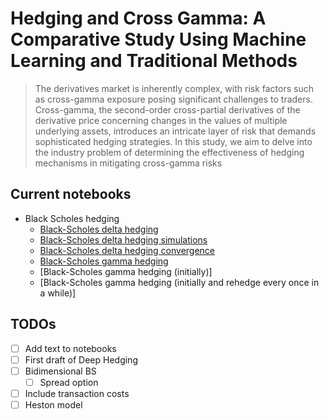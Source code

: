# Hedging and Cross Gamma: A Comparative Study Using Machine Learning and Traditional Methods

>The derivatives market is inherently complex, with risk factors such as cross-gamma exposure posing significant challenges to traders. Cross-gamma, the second-order cross-partial derivatives of the derivative price concerning changes in the values of multiple underlying assets, introduces an intricate layer of risk that demands sophisticated hedging strategies. In this study, we aim to delve into the industry problem of determining the effectiveness of hedging mechanisms in mitigating cross-gamma risks

## Current notebooks

- Black Scholes hedging
  - [Black-Scholes delta hedging](black-scholes-hedging/call-option/bs_delta_hedging.ipynb)
  - [Black-Scholes delta hedging simulations](black-scholes-hedging/call-option/bs_delta_hedging_simulations.ipynb)
  - [Black-Scholes delta hedging convergence](black-scholes-hedging/call-option/bs_delta_hedging_convergence.ipynb)
  - [Black-Scholes gamma hedging](black-scholes-hedging/call-option/bs_gamma_hedging.ipynb)
  - [Black-Scholes gamma hedging (initially)]
  - [Black-Scholes gamma hedging (initially and rehedge every once in a while)]

## TODOs

- [ ] Add text to notebooks
- [ ] First draft of Deep Hedging
- [ ] Bidimensional BS 
  - [ ] Spread option
- [ ] Include transaction costs
- [ ] Heston model